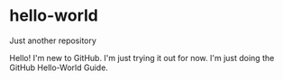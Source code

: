 # hello-world
Just another repository

Hello! I'm new to GitHub. I'm just trying it out for now.
I'm just doing the GitHub Hello-World Guide.
